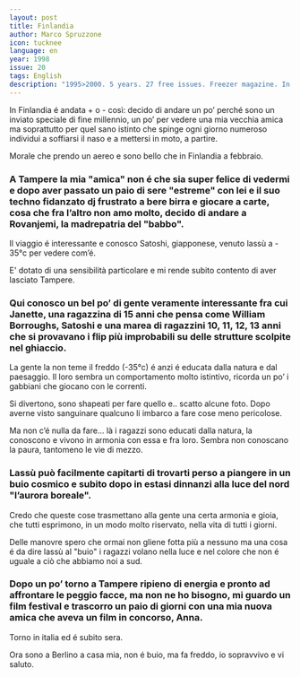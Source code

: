 ```yaml
---
layout: post
title: Finlandia
author: Marco Spruzzone
icon: tucknee
language: en
year: 1998
issue: 20
tags: English
description: "1995>2000. 5 years. 27 free issues. Freezer magazine. In Finlandia é andata + o - così: decido di andare un po’ perché sono un inviato speciale di fine millennio, un po’ per vedere una mia vecchia amica ma soprattutto per quel sano istinto che spinge ogni giorno numeroso individui a soffiarsi il naso e a mettersi in moto, a partire."
---
```


In Finlandia é andata + o - così: decido di andare un po’ perché sono un inviato speciale di fine millennio, un po’ per vedere una mia vecchia amica ma soprattutto per quel sano istinto che spinge ogni giorno numeroso individui a soffiarsi il naso e a mettersi in moto, a partire.

Morale che prendo un aereo e sono bello che in Finlandia a febbraio.

### A Tampere la mia "amica" non é che sia super felice di vedermi e dopo aver passato un paio di sere "estreme" con lei e il suo techno fidanzato dj frustrato a bere birra e giocare a carte, cosa che fra l’altro non amo molto, decido di andare a Rovanjemi, la madrepatria del "babbo".

Il viaggio é interessante e conosco Satoshi, giapponese, venuto lassù a - 35°c per vedere com’é.

E' dotato di una sensibilità particolare e mi rende subito contento di aver lasciato Tampere.

### Qui conosco un bel po’ di gente veramente interessante fra cui Janette, una ragazzina di 15 anni che pensa come William Borroughs, Satoshi e una marea di ragazzini 10, 11, 12, 13 anni che si provavano i flip più improbabili su delle strutture scolpite nel ghiaccio.

La gente la non teme il freddo (-35°c) é anzi é educata dalla natura e dal paesaggio.
Il loro sembra un comportamento molto istintivo, ricorda un po’ i gabbiani che giocano con le correnti.

Si divertono, sono shapeati per fare quello e.. scatto alcune foto.  Dopo averne visto sanguinare qualcuno li imbarco a fare cose meno pericolose.

Ma non c’é nulla da fare... là i ragazzi sono educati dalla natura, la conoscono e vivono in armonia con essa e fra loro. Sembra non conoscano la paura, tantomeno le vie di mezzo.

### Lassù può facilmente capitarti di trovarti perso a piangere in un buio cosmico e subito dopo in estasi dinnanzi alla luce del nord "l’aurora boreale".

Credo che queste cose trasmettano alla gente una certa armonia e gioia, che tutti esprimono, in un modo molto riservato, nella vita di tutti i giorni.

Delle manovre spero che ormai non gliene fotta più a nessuno ma una cosa é da dire lassù al "buio" i ragazzi volano nella luce e nel colore che non é uguale a ciò che abbiamo noi a sud.

### Dopo un po’ torno a Tampere ripieno di energia e pronto ad affrontare le peggio facce, ma non ne ho bisogno, mi guardo un film festival e trascorro un paio di giorni con una mia nuova amica che aveva un film in concorso, Anna.

Torno in italia ed é subito sera.

Ora sono a Berlino a casa mia, non é buio, ma fa freddo, io sopravvivo e vi saluto.
